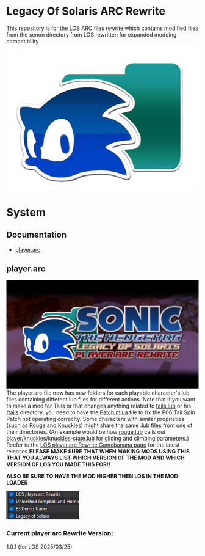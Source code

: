 # Legacy Of Solaris ARC Rewrite
This repository is for the LOS ARC files rewrite which contains modified files from the xenon directory from LOS rewritten for expanded modding compatibility
![](art/icon.png)
# System
## Documentation
- [player.arc](#playerarc)
## player.arc
![](art/playerarcthumbnail.png)
The player.arc file now has new folders for each playable character's lub files containing different lub files for different actions.
Note that if you want to make a mod for Tails or that changes anything related to [tails.lub](xenon/archives/player/xenon/player/tails.lub) or his [/tails](xenon/archives/player/xenon/player/tails) directory, you need to have the [Patch.mlua](Patch.mlua) file to fix the P06 Tail Spin Patch not operating correclty.
Some characters with similar proprieties (such as Rouge and Knuckles) might share the same .lub files from one of their directories. (An example would be how [rouge.lub](xenon/archives/player/xenon/player/rouge.lub) calls out [player/knuckles/knuckles-state.lub](xenon/archives/player/xenon/player/knuckles/knuckles-state.lub) for gliding and climbing parameters.)
Reefer to the [LOS player.arc Rewrite Gamebanana page](https://gamebanana.com/wips/92057) for the latest releases
**PLEASE MAKE SURE THAT WHEN MAKING MODS USING THIS THAT YOU ALWAYS LIST WHICH VERSION OF THE MOD AND WHICH VERSION OF LOS YOU MADE THIS FOR!!**

**ALSO BE SURE TO HAVE THE MOD HIGHER THEN LOS IN THE MOD LOADER**

![](docs/priority.png)
### Current player.arc Rewrite Version:
1.0.1 (for LOS 2025/03/25)
